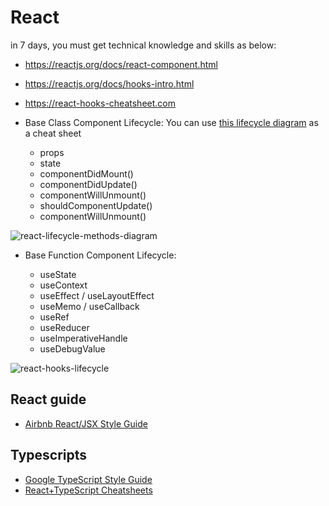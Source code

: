 # React

in 7 days, you must get technical knowledge and skills as below:

- https://reactjs.org/docs/react-component.html
- https://reactjs.org/docs/hooks-intro.html
- https://react-hooks-cheatsheet.com
- Base Class Component Lifecycle: You can use [this lifecycle diagram](https://projects.wojtekmaj.pl/react-lifecycle-methods-diagram/) as a cheat sheet

  - props
  - state
  - componentDidMount()
  - componentDidUpdate()
  - componentWillUnmount()
  - shouldComponentUpdate()
  - component­Will­Unmount()

![react-lifecycle-methods-diagram](https://raw.githubusercontent.com/wojtekmaj/react-lifecycle-methods-diagram/f45612da60d28098129f84c64aaf2a1b6beffa35/src/static/ogimage.png)

- Base Function Component Lifecycle:

  - useState
  - useContext
  - useEffect / useLayoutEffect
  - useMemo / useCallback
  - useRef
  - useReducer
  - useImperativeHandle
  - useDebugValue

![react-hooks-lifecycle](https://pbs.twimg.com/media/EffQ8NLUcAEQGxZ?format=jpg&name=4096x4096)

## React guide

- [Airbnb React/JSX Style Guide](https://airbnb.io/javascript/react)

## Typescripts

- [Google TypeScript Style Guide](https://google.github.io/styleguide/tsguide.html)
- [React+TypeScript Cheatsheets](https://github.com/typescript-cheatsheets/react)
